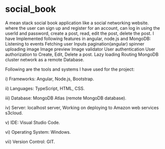 # social_book
A mean stack social book application like a social networking website. where the user can sign up and register for an account, can log in using the userId and password, create a post, read, edit the post, delete the post. I have Implemented following features in angular, node.js and MongoDB:   
Listening to events
Fetching user Inputs
pagination(angular)
spinner
uploading image
Image preview 
Image validator 
User authentication
User authorization to Create, Edit, Delete a post.
Lazy loading 
Routing
MongoDB cluster network as a remote Database.


Following are the tools and systems I have used for the project:   

i)                 Frameworks:            Angular, Node.js, Bootstrap.

ii)               Languages:                TypeScript, HTML, CSS.

iii)              Database:                  MongoDB Atlas (remote MongoDB database).

iv)              Server:                       localhost server, Working on deploying to Amazon web services s3cloud. 

v)               IDE:                            Visual Studio Code.

vi)              Operating System:    Windows.

vii)            Version Control:        GIT.



